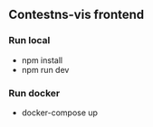 ## Contestns-vis frontend
### Run local
- npm install
- npm run dev
### Run docker
- docker-compose up